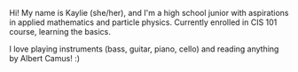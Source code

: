 Hi! My name is Kaylie (she/her), and I'm a high school junior with aspirations in applied mathematics and particle physics. 
Currently enrolled in CIS 101 course, learning the basics. 

I love playing instruments (bass, guitar, piano, cello) and reading anything by Albert Camus! :)

<!---
kayc11/kayc11 is a ✨ special ✨ repository because its `README.md` (this file) appears on your GitHub profile.
You can click the Preview link to take a look at your changes.
--->
